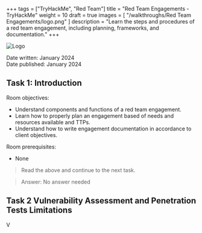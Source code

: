 +++
tags = ["TryHackMe", "Red Team"]
title = "Red Team Engagements - TryHackMe"
weight = 10
draft = true
images = [ "/walkthroughs/Red Team Engagements/logo.png" ]
description = "Learn the steps and procedures of a red team engagement, including planning, frameworks, and documentation."
+++

![Logo](logo.png)

Date written: January 2024      
Date published: January 2024

## Task 1: Introduction 

Room objectives:
- Understand components and functions of a red team engagement.
- Learn how to properly plan an engagement based of needs and resources available and TTPs. 
- Understand how to write engagement documentation in accordance to client objectives.

Room prerequisites:
- None

> Read the above and continue to the next task.

> Answer: No answer needed

## Task 2 Vulnerability Assessment and Penetration Tests Limitations 

V